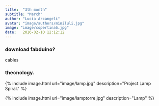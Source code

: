 ```yaml
---
title:  "3th month"
subtitle: "March"
author: "Lucia Arcangeli"
avatar: "image/authors/miniluli.jpg"
image: "image/copertina6.jpg"
date:   2016-02-10 12:12:12
---
```


### download fabduino?
cables

### thecnology.


{% include image.html url="image/lamp.jpg" description="Project Lamp Spiral." %}


{% include image.html url="image/lamptorre.jpg" description="Lamp" %}